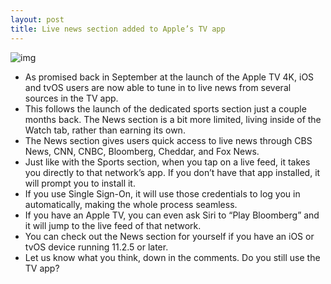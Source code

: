 ```yaml
---
layout: post
title: Live news section added to Apple’s TV app
---
```

![img](http://media.idownloadblog.com/wp-content/uploads/2018/02/Untitled.jpg)
* As promised back in September at the launch of the Apple TV 4K, iOS and tvOS users are now able to tune in to live news from several sources in the TV app.
* This follows the launch of the dedicated sports section just a couple months back. The News section is a bit more limited, living inside of the Watch tab, rather than earning its own.
* The News section gives users quick access to live news through CBS News, CNN, CNBC, Bloomberg, Cheddar, and Fox News.
* Just like with the Sports section, when you tap on a live feed, it takes you directly to that network’s app. If you don’t have that app installed, it will prompt you to install it.
* If you use Single Sign-On, it will use those credentials to log you in automatically, making the whole process seamless.
* If you have an Apple TV, you can even ask Siri to “Play Bloomberg” and it will jump to the live feed of that network.
* You can check out the News section for yourself if you have an iOS or tvOS device running 11.2.5 or later.
* Let us know what you think, down in the comments. Do you still use the TV app?

